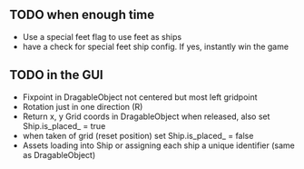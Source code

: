 ## TODO when enough time

- Use a special feet flag to use feet as ships
- have a check for special feet ship config. If yes, instantly win the game

## TODO in the GUI

- Fixpoint in DragableObject not centered but most left gridpoint
- Rotation just in one direction (R)
- Return x, y Grid coords in DragableObject when released, also set Ship.is_placed_ = true
- when taken of grid (reset position) set Ship.is_placed_ = false
- Assets loading into Ship or assigning each ship a unique identifier (same as DragableObject)